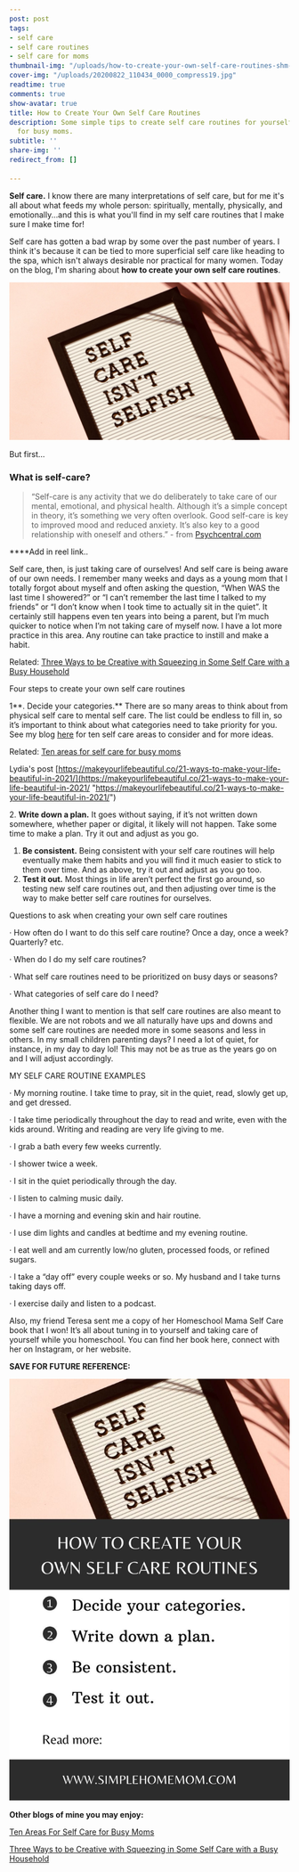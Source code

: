 ```yaml
---
post: post
tags:
- self care
- self care routines
- self care for moms
thumbnail-img: "/uploads/how-to-create-your-own-self-care-routines-shm-2.jpg"
cover-img: "/uploads/20200822_110434_0000_compress19.jpg"
readtime: true
comments: true
show-avatar: true
title: How to Create Your Own Self Care Routines
description: Some simple tips to create self care routines for yourself, especially
  for busy moms.
subtitle: ''
share-img: ''
redirect_from: []

---
```

**Self care.** I know there are many interpretations of self care, but for me it's all about what feeds my whole person: spiritually, mentally, physically, and emotionally...and this is what you'll find in my self care routines that I make sure I make time for!

Self care has gotten a bad wrap by some over the past number of years. I think it's because it can be tied to more superficial self care like heading to the spa, which isn't always desirable nor practical for many women. Today on the blog, I'm sharing about **how to create your own self care routines**.

![A picture of a letter board saying "Self care isn't selfish."](/uploads/how-to-create-your-own-self-care-routines-shm-2.jpg "How to Create Your Own Self Care Routines SHM")

But first…

### What is self-care? 

> “Self-care is any activity that we do deliberately to take care of our mental, emotional, and physical health. Although it’s a simple concept in theory, it’s something we very often overlook. Good self-care is key to improved mood and reduced anxiety. It’s also key to a good relationship with oneself and others.” - from [Psychcentral.com](https://psychcentral.com/blog/what-self-care-is-and-what-it-isnt-2#1)

\****Add in reel link..

Self care, then, is just taking care of ourselves! And self care is being aware of our own needs. I remember many weeks and days as a young mom that I totally forgot about myself and often asking the question, “When WAS the last time I showered?” or “I can’t remember the last time I talked to my friends” or “I don’t know when I took time to actually sit in the quiet”. It certainly still happens even ten years into being a parent, but I’m much quicker to notice when I’m not taking care of myself now. I have a lot more practice in this area. Any routine can take practice to instill and make a habit.

Related: [Three Ways to be Creative with Squeezing in Some Self Care with a Busy Household](https://www.simplehomemom.com/three-ways-to-be-creative-with-squeezing-in-some-self-care-with-a-busy-household/)

Four steps to create your own self care routines

1**. Decide your categories.** There are so many areas to think about from physical self care to mental self care. The list could be endless to fill in, so it’s important to think about what categories need to take priority for you. See my blog [here](https://www.simplehomemom.com/ten-areas-for-self-care-for-busy-moms/) for ten self care areas to consider and for more ideas.

Related: [Ten areas for self care for busy moms](https://www.simplehomemom.com/ten-areas-for-self-care-for-busy-moms/)

Lydia's post [https://makeyourlifebeautiful.co/21-ways-to-make-your-life-beautiful-in-2021/](https://makeyourlifebeautiful.co/21-ways-to-make-your-life-beautiful-in-2021/ "https://makeyourlifebeautiful.co/21-ways-to-make-your-life-beautiful-in-2021/")

2\. **Write down a plan.** It goes without saying, if it’s not written down somewhere, whether paper or digital, it likely will not happen. Take some time to make a plan. Try it out and adjust as you go.

1. **Be consistent.** Being consistent with your self care routines will help eventually make them habits and you will find it much easier to stick to them over time. And as above, try it out and adjust as you go too.
2. **Test it out.** Most things in life aren’t perfect the first go around, so testing new self care routines out, and then adjusting over time is the way to make better self care routines for ourselves.

Questions to ask when creating your own self care routines

· How often do I want to do this self care routine? Once a day, once a week? Quarterly? etc.

· When do I do my self care routines?

· What self care routines need to be prioritized on busy days or seasons?

· What categories of self care do I need?

Another thing I want to mention is that self care routines are also meant to flexible. We are not robots and we all naturally have ups and downs and some self care routines are needed more in some seasons and less in others. In my small children parenting days? I need a lot of quiet, for instance, in my day to day lol! This may not be as true as the years go on and I will adjust accordingly.

MY SELF CARE ROUTINE EXAMPLES

· My morning routine. I take time to pray, sit in the quiet, read, slowly get up, and get dressed.

· I take time periodically throughout the day to read and write, even with the kids around. Writing and reading are very life giving to me.

· I grab a bath every few weeks currently.

· I shower twice a week.

· I sit in the quiet periodically through the day.

· I listen to calming music daily.

· I have a morning and evening skin and hair routine.

· I use dim lights and candles at bedtime and my evening routine.

· I eat well and am currently low/no gluten, processed foods, or refined sugars.

· I take a “day off” every couple weeks or so. My husband and I take turns taking days off.

· I exercise daily and listen to a podcast.

Also, my friend Teresa sent me a copy of her Homeschool Mama Self Care book that I won! It’s all about tuning in to yourself and taking care of yourself while you homeschool. You can find her book here, connect with her on Instagram, or her website.

**SAVE FOR FUTURE REFERENCE:**

![A blog recap image.](/uploads/how-to-create-your-own-self-care-routines-shm.jpg "How to Create Your Own Self Care Routines SHM")

**Other blogs of mine you may enjoy:**

[Ten Areas For Self Care for Busy Moms](https://www.simplehomemom.com/ten-areas-for-self-care-for-busy-moms/)

[Three Ways to be Creative with Squeezing in Some Self Care with a Busy Household](https://www.simplehomemom.com/three-ways-to-be-creative-with-squeezing-in-some-self-care-with-a-busy-household/)
